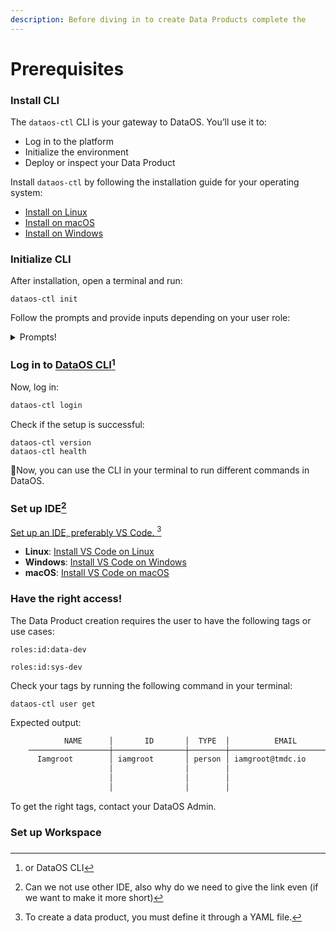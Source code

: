 ```yaml
---
description: Before diving in to create Data Products complete the
---
```


# Prerequisites

### Install CLI

The `dataos-ctl` CLI is your gateway to DataOS. You’ll use it to:

* Log in to the platform
* Initialize the environment
* Deploy or inspect your Data Product

Install `dataos-ctl` by following the installation guide for your operating system:

* [Install on Linux](https://dataos.info/interfaces/cli/installation/#installation-on-linux)
* [Install on macOS](https://dataos.info/interfaces/cli/installation/#installation-on-macos)
* [Install on Windows](https://dataos.info/interfaces/cli/installation/#installation-on-windows)

### Initialize CLI

After installation, open a terminal and run:

```
dataos-ctl init
```

Follow the prompts and provide inputs depending on your user role:

<details>

<summary>Prompts!</summary>

```bash
INFO[0000] The DataOS® is already initialized, do you want to add a new context? (Y,n)  
-> Y   # input the answer: Y or n

INFO[0255] 🚀 initialization...

INFO[0255] The DataOS® is not initialized, do you want to proceed with initialization? (Y,n)  
-> Y

INFO[0269] Please enter a name for the current DataOS® Context?  
-> {{name of the DataOS context}}
# Example: marmot (or any name you prefer).
# Your enterprise may offer multiple contexts — pick one to start.
# You can switch context anytime using a CLI command after login.

INFO[0383] Please enter the fully qualified domain name of the DataOS® instance?  
-> {{domain name}} 
# Example: apparent-marmot.dataos.app

INFO[0408] Entered DataOS®: marmot : apparent-marmot.dataos.app 

INFO[0429] Are you operating the DataOS®? (Y,n)         
-> n  
# If you are the operator (admin) for your enterprise, type Y.
# If you type Y, the installation steps will change.

INFO[0452] 🚀 initialization...complete
```

</details>

### Log in to [DataOS CLI](#user-content-fn-1)[^1]

Now, log in:

```bash
dataos-ctl login
```

Check if the setup is successful:

```
dataos-ctl version
dataos-ctl health
```

:tada:Now, you can use the CLI in your terminal to run different commands in DataOS.

### Set up IDE[^2]

[Set up an IDE, preferably VS Code. ](#user-content-fn-3)[^3]

* **Linux**: [Install VS Code on Linux](https://code.visualstudio.com/docs/setup/linux)
* **Windows**: [Install VS Code on Windows](https://code.visualstudio.com/docs/setup/windows)
* **macOS**: [Install VS Code on macOS](https://code.visualstudio.com/docs/setup/mac)

### Have the right access!

The Data Product creation requires the user to have the following tags or use cases:

`roles:id:data-dev`

`roles:id:sys-dev`

Check your tags by running the following command in your terminal:

```
dataos-ctl user get
```

Expected output:

```bash
            NAME      │       ID       │  TYPE  │          EMAIL          │              TAGS               
    ──────────────────┼────────────────┼────────┼─────────────────────────┼─────────────────────────────────
      Iamgroot        │ iamgroot       │ person │ iamgroot@tmdc.io        │ `roles:id:data-dev`,              
                      │                │        │                         │ `roles:id:system-dev`,            
                      │                │        │                         │ `roles:id:user`,                  
                      │                │        │                         │ `users:id:iamgroot`
```

To get the right tags, contact your DataOS Admin.

### Set up Workspace



###







[^1]: or DataOS CLI



[^2]: Can we not use other IDE, also why do we need to give the link even (if we want to make it more short)



[^3]: To create a data product, you must define it through a YAML file.
